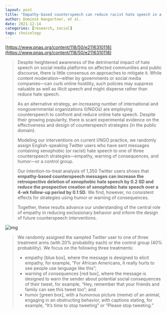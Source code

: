 ```yaml
---
layout: post
title: "Empathy-based counterspeech can reduce racist hate speech in a social media field experiment"
author: Dominik Hangartner, et al.
date: 2021-12-14
categories: [research, social]
tags: choicelogy
---
```


[https://www.pnas.org/content/118/50/e2116310118](https://www.pnas.org/content/118/50/e2116310118)

> Despite heightened awareness of the detrimental impact of hate speech on social media platforms on affected communities and public discourse, there is little consensus on approaches to mitigate it. While content moderation—either by governments or social media companies—can curb online hostility, such policies may suppress valuable as well as illicit speech and might disperse rather than reduce hate speech. 
>
> As an alternative strategy, an increasing number of international and nongovernmental organizations (I/NGOs) are employing counterspeech to confront and reduce online hate speech. Despite their growing popularity, there is scant experimental evidence on the effectiveness and design of counterspeech strategies (in the public domain). 
>
> Modeling our interventions on current I/NGO practice, we randomly assign English-speaking Twitter users who have sent messages containing xenophobic (or racist) hate speech to one of three counterspeech strategies—empathy, warning of consequences, and humor—or a control group. 
>
> Our intention-to-treat analysis of 1,350 Twitter users shows that **empathy-based counterspeech messages can increase the retrospective deletion of xenophobic hate speech by 0.2 SD and reduce the prospective creation of xenophobic hate speech over a 4-wk follow-up period by 0.1 SD.** We find, however, no consistent effects for strategies using humor or warning of consequences. 
>
> Together, these results advance our understanding of the central role of empathy in reducing exclusionary behavior and inform the design of future counterspeech interventions.

![img](https://www.pnas.org/content/pnas/118/50/e2116310118/F1.large.jpg?width=800&height=600&carousel=1)

> We randomly assigned the sampled Twitter user to one of three treatment arms (with 20% probability each) or the control group (40% probability). We focus on the following three treatments: 
>
> * empathy [blue box], where the message is designed to elicit empathy, for example, “For African Americans, it really hurts to see people use language like this”; 
> * warning of consequences [red box], where the message is designed to warn the sender about potential social consequences of their tweet, for example, “Hey, remember that your friends and family can see this tweet too”; and 
> * humor [green box], with a humorous picture (meme) of an animal, engaging in an obstructing behavior, with captions stating, for example, “It’s time to stop tweeting” or “Please stop tweeting.”
